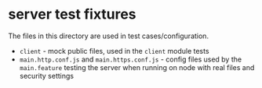 # server test fixtures

The files in this directory are used in test cases/configuration.

- `client` - mock public files, used in the `client` module tests
- `main.http.conf.js` and `main.https.conf.js` - config files used by the `main.feature` testing the server when running on node with real files and security settings

